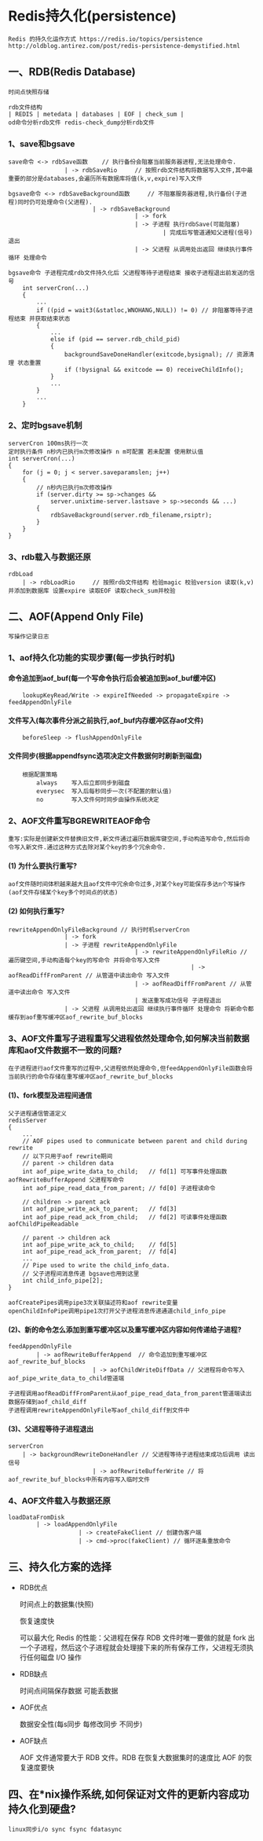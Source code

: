 # Redis持久化(persistence)
    Redis 的持久化运作方式 https://redis.io/topics/persistence
    http://oldblog.antirez.com/post/redis-persistence-demystified.html

## 一、RDB(Redis Database)
    时间点快照存储
    
    rdb文件结构
    | REDIS | metedata | databases | EOF | check_sum |
    od命令分析rdb文件 redis-check_dump分析rdb文件

### 1、save和bgsave
    save命令 <-> rdbSave函数    // 执行备份会阻塞当前服务器进程,无法处理命令.
                    | -> rdbSaveRio     // 按照rdb文件结构将数据写入文件,其中最重要的部分是databases,会遍历所有数据库将值(k,v,expire)写入文件

    bgsave命令 <-> rdbSaveBackground函数     // 不阻塞服务器进程,执行备份(子进程)同时仍可处理命令(父进程).
                            | -> rdbSaveBackground
                                        | -> fork
                                        | -> 子进程 执行rdbSave(可能阻塞) 
                                                | 完成后写管道通知父进程(信号) 退出
                                        | -> 父进程 从调用处出返回 继续执行事件循环 处理命令 

    bgsave命令 子进程完成rdb文件持久化后 父进程等待子进程结束 接收子进程退出前发送的信号
        int serverCron(...)
        {
            ...
            if ((pid = wait3(&statloc,WNOHANG,NULL)) != 0) // 非阻塞等待子进程结束 并获取结束状态
            {
                ... 
                else if (pid == server.rdb_child_pid) 
                {
                    backgroundSaveDoneHandler(exitcode,bysignal); // 资源清理 状态重置
                    if (!bysignal && exitcode == 0) receiveChildInfo();
                }
                ...
            }
            ... 
        }

### 2、定时bgsave机制 
    serverCron 100ms执行一次
    定时执行条件 n秒内已执行m次修改操作 n m可配置 若未配置 使用默认值
    int serverCron(...)
    {
        for (j = 0; j < server.saveparamslen; j++) 
        {
            // n秒内已执行m次修改操作
            if (server.dirty >= sp->changes &&
                server.unixtime-server.lastsave > sp->seconds && ...)
            {
                rdbSaveBackground(server.rdb_filename,rsiptr);
            }
        }
    }

### 3、rdb载入与数据还原 
    rdbLoad
        | -> rdbLoadRio     // 按照rdb文件结构 检验magic 校验version 读取(k,v)并添加到数据库 设置expire 读取EOF 读取check_sum并校验



## 二、AOF(Append Only File)
    写操作记录日志

### 1、aof持久化功能的实现步骤(每一步执行时机)
#### 命令追加到aof_buf(每一个写命令执行后会被追加到aof_buf缓冲区)
        lookupKeyRead/Write -> expireIfNeeded -> propagateExpire -> feedAppendOnlyFile

#### 文件写入(每次事件分派之前执行,aof_buf内存缓冲区存aof文件)
        beforeSleep -> flushAppendOnlyFile

#### 文件同步(根据appendfsync选项决定文件数据何时刷新到磁盘)
        根据配置策略
            always    写入后立即同步到磁盘
            everysec  写入后每秒同步一次(不配置的默认值)
            no        写入文件何时同步由操作系统决定

### 2、AOF文件重写BGREWRITEAOF命令
    重写:实际是创建新文件替换旧文件,新文件通过遍历数据库键空间,手动构造写命令,然后将命令写入新文件.通过这种方式去除对某个key的多个冗余命令.

#### (1) 为什么要执行重写?
    aof文件随时间体积越来越大且aof文件中冗余命令过多,对某个key可能保存多达n个写操作(aof文件存储某个key多个时间点的状态)

#### (2) 如何执行重写?
    rewriteAppendOnlyFileBackground // 执行时机serverCron
                    | -> fork
                    | -> 子进程 rewriteAppendOnlyFile
                                        | -> rewriteAppendOnlyFileRio // 遍历键空间,手动构造每个key的写命令 并将命令写入文件
                                                        | -> aofReadDiffFromParent // 从管道中读出命令 写入文件
                                        | -> aofReadDiffFromParent // 从管道中读出命令 写入文件
                                        | 发送重写成功信号 子进程退出
                    | -> 父进程 从调用处出返回 继续执行事件循环 处理命令 将新命令都缓存到aof重写缓冲区aof_rewrite_buf_blocks

### 3、AOF文件重写子进程重写父进程依然处理命令,如何解决当前数据库和aof文件数据不一致的问题?
    在子进程进行aof文件重写的过程中,父进程依然处理命令,但feedAppendOnlyFile函数会将当前执行的命令存储在重写缓冲区aof_rewrite_buf_blocks

#### (1)、fork模型及进程间通信
    父子进程通信管道定义
    redisServer
    {
        ... 
        // AOF pipes used to communicate between parent and child during rewrite
        // 以下只用于aof rewrite期间
        // parent -> children data
        int aof_pipe_write_data_to_child;   // fd[1] 可写事件处理函数 aofRewriteBufferAppend 父进程写命令
        int aof_pipe_read_data_from_parent; // fd[0] 子进程读命令

        // children -> parent ack
        int aof_pipe_write_ack_to_parent;   // fd[3]
        int aof_pipe_read_ack_from_child;   // fd[2] 可读事件处理函数 aofChildPipeReadable
        
        // parent -> children ack
        int aof_pipe_write_ack_to_child;    // fd[5]
        int aof_pipe_read_ack_from_parent;  // fd[4]
        ...
        // Pipe used to write the child_info_data. 
        // 父子进程间消息传递 bgsave也用到这里
        int child_info_pipe[2];         
    }
    
    aofCreatePipes调用pipe3次关联描述符和aof rewrite变量
    openChildInfoPipe调用pipe1次打开父子进程消息传递通道child_info_pipe

#### (2)、新的命令怎么添加到重写缓冲区以及重写缓冲区内容如何传递给子进程?
    feedAppendOnlyFile
            | -> aofRewriteBufferAppend  // 命令追加到重写缓冲区aof_rewrite_buf_blocks
                            | -> aofChildWriteDiffData // 父进程将命令写入aof_pipe_write_data_to_child管道端
    
    子进程调用aofReadDiffFromParent从aof_pipe_read_data_from_parent管道端读出数据存储到aof_child_diff
    子进程调用rewriteAppendOnlyFile写aof_child_diff到文件中

#### (3)、父进程等待子进程退出
    serverCron
        | -> backgroundRewriteDoneHandler // 父进程等待子进程结束成功后调用 读出信号
                            | -> aofRewriteBufferWrite // 将aof_rewrite_buf_blocks中所有内容写入临时文件

### 4、AOF文件载入与数据还原
    loadDataFromDisk
            | -> loadAppendOnlyFile
                        | -> createFakeClient // 创建伪客户端
                        | -> cmd->proc(fakeClient) // 循环逐条重放命令

## 三、持久化方案的选择

+   RDB优点

    时间点上的数据集(快照)

    恢复速度快

    可以最大化 Redis 的性能：父进程在保存 RDB 文件时唯一要做的就是 fork 出一个子进程，然后这个子进程就会处理接下来的所有保存工作，父进程无须执行任何磁盘 I/O 操作

+   RDB缺点

    时间点间隔保存数据 可能丢数据

+   AOF优点

    数据安全性(每s同步 每修改同步 不同步)

+   AOF缺点

    AOF 文件通常要大于 RDB 文件。RDB 在恢复大数据集时的速度比 AOF 的恢复速度要快


## 四、在*nix操作系统,如何保证对文件的更新内容成功持久化到硬盘?
    linux同步i/o sync fsync fdatasync

